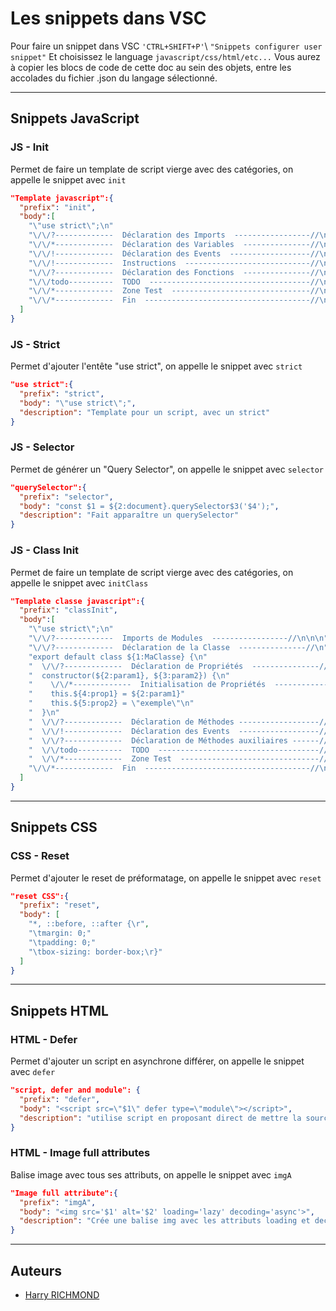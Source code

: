 # Les snippets dans VSC

Pour faire un snippet dans VSC
`'CTRL+SHIFT+P'`\ `"Snippets configurer user snippet"`
Et choisissez le language `javascript/css/html/etc...`
Vous aurez à copier les blocs de code de cette doc au sein des objets, entre les accolades du fichier .json du langage sélectionné.

________________________________________________________

## Snippets JavaScript

### JS - Init

Permet de faire un template de script vierge avec des catégories, on appelle le snippet avec `init`

```json
"Template javascript":{
  "prefix": "init",
  "body":[
    "\"use strict\";\n"
    "\/\/?-------------  Déclaration des Imports  -----------------//\n\n\n"
    "\/\/*-------------  Déclaration des Variables  ---------------//\n\n\n"
    "\/\/!-------------  Déclaration des Events  ------------------//\n\n\n"
    "\/\/!-------------  Instructions  ----------------------------//\n\n\n"
    "\/\/?-------------  Déclaration des Fonctions  ---------------//\n\n\n"
    "\/\/todo----------  TODO  ------------------------------------//\n\n\n"
    "\/\/*-------------  Zone Test  -------------------------------//\n\n\n"
    "\/\/*-------------  Fin  -------------------------------------//\n\n\n"
  ]
}
```

### JS - Strict

Permet d'ajouter l'entête "use strict", on appelle le snippet avec `strict`

```json
"use strict":{
  "prefix": "strict",
  "body": "\"use strict\";",
  "description": "Template pour un script, avec un strict"
}
```

### JS - Selector

Permet de générer un "Query Selector", on appelle le snippet avec `selector`

```json
"querySelector":{
  "prefix": "selector",
  "body": "const $1 = ${2:document}.querySelector$3('$4');",
  "description": "Fait apparaître un querySelector"
}
```

### JS - Class Init

Permet de faire un template de script vierge avec des catégories, on appelle le snippet avec `initClass`

```json
"Template classe javascript":{
  "prefix": "classInit",
  "body":[
    "\"use strict\";\n"
    "\/\/?-------------  Imports de Modules  -----------------//\n\n\n"
    "\/\/?-------------  Déclaration de la Classe  ---------------//\n"
    "export default class ${1:MaClasse} {\n"
    "  \/\/?-------------  Déclaration de Propriétés  ---------------//\n\n"
    "  constructor(${2:param1}, ${3:param2}) {\n"
    "    \/\/*-------------  Initialisation de Propriétés  -------------//\n"
    "    this.${4:prop1} = ${2:param1}"
    "    this.${5:prop2} = \"exemple\"\n"
    "  }\n"
    "  \/\/?-------------  Déclaration de Méthodes ------------------//"
    "  \/\/!-------------  Déclaration des Events  ------------------//\n\n\n"
    "  \/\/?-------------  Déclaration de Méthodes auxiliaires ------//\n\n\n"
    "  \/\/todo----------  TODO  ------------------------------------//\n\n\n"
    "  \/\/*-------------  Zone Test  -------------------------------//\n\n\n}\n"
    "\/\/*-------------  Fin  -------------------------------------//\n\n"
  ]
}
```

________________________________________________________

## Snippets CSS

### CSS - Reset

Permet d'ajouter le reset de préformatage, on appelle le snippet avec `reset`

```json
"reset CSS":{
  "prefix": "reset",
  "body": [
    "*, ::before, ::after {\r",
    "\tmargin: 0;"
    "\tpadding: 0;"
    "\tbox-sizing: border-box;\r}"
  ]
}
```

________________________________________________________

## Snippets HTML

### HTML - Defer

Permet d'ajouter un script en asynchrone différer, on appelle le snippet avec `defer`

```json
"script, defer and module": {
  "prefix": "defer",
  "body": "<script src=\"$1\" defer type=\"module\"></script>",
  "description": "utilise script en proposant direct de mettre la source et y ajoute le defer"
}
```

### HTML - Image full attributes

Balise image avec tous ses attributs, on appelle le snippet avec `imgA`

```json
"Image full attribute":{
  "prefix": "imgA",
  "body": "<img src='$1' alt='$2' loading='lazy' decoding='async'>",
  "description": "Crée une balise img avec les attributs loading et decoding"
}
```

________________________________________________________

## Auteurs

- [Harry RICHMOND](https://github.com/RogerBytes)
